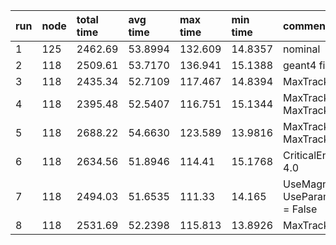 |run|node|total time|avg time|max time| min time|comments|
|:-|:-|:-|:-|:-|:-|:-|
| 1 | 125 | 2462.69 | 53.8994 | 132.609 | 14.8357 | nominal |
| 2 | 118 | 2509.61 | 53.7170 | 136.941 | 15.1388 | geant4 file nominal |
| 3 | 118 | 2435.34 | 52.7109 | 117.467 | 14.8394 | MaxTrackTime = 200.0 |
| 4 | 118 | 2395.48 | 52.5407 | 116.751 | 15.1344 | MaxTrackTime = 200.0 & MaxTrackTimes = 500.0 |
| 5 | 118 | 2688.22 | 54.6630 | 123.589 | 13.9816 | MaxTrackTime = 50.0 & MaxTrackTimes = 500.0 |
| 6 | 118 | 2634.56 | 51.8946 | 114.41  | 15.1768 | CriticalEnergyForVacuum = 4.0 |
| 7 | 118 | 2494.03 | 51.6535 | 111.33  | 14.165  | UseMagneticField = False & UseParametrisedEMPhysics = False |
| 8 | 118 | 2531.69 | 52.2398 | 115.813 | 13.8926 | MaxTrackTime = 10000.0 |
